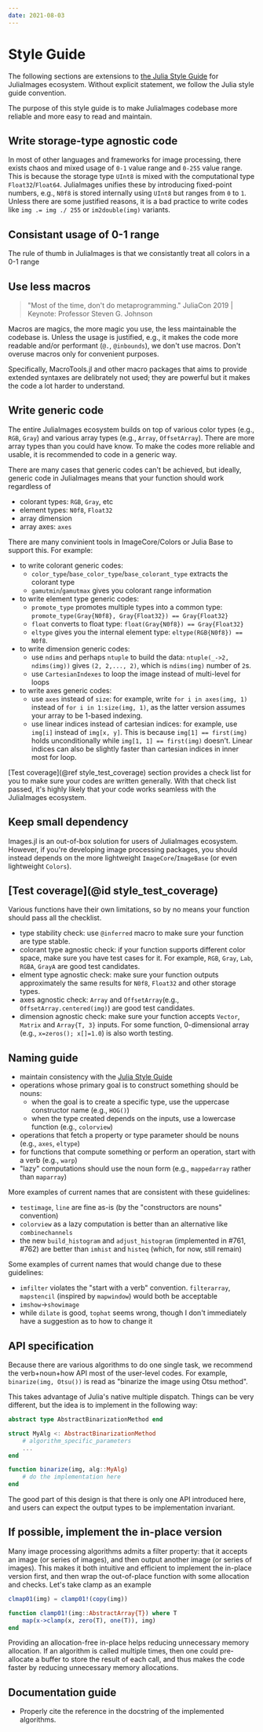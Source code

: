 ```yaml
---
date: 2021-08-03
---
```


# Style Guide

The following sections are extensions to [the Julia Style
Guide](https://docs.julialang.org/en/v1/manual/style-guide/) for JuliaImages ecosystem. Without
explicit statement, we follow the Julia style guide convention.

The purpose of this style guide is to make JuliaImages codebase more reliable and more easy to
read and maintain.

## Write storage-type agnostic code

In most of other languages and frameworks for image processing, there exists chaos and mixed usage
of `0-1` value range and `0-255` value range. This is because the storage type `UInt8` is mixed with
the computational type `Float32`/`Float64`. JuliaImages unifies these by introducing fixed-point
numbers, e.g., `N0f8` is stored internally using `UInt8` but ranges from `0` to `1`. Unless there
are some justified reasons, it is a bad practice to write codes like `img .= img ./ 255` or
`im2double(img)` variants.

## Consistant usage of 0-1 range

The rule of thumb in JuliaImages is that we consistantly treat all colors in a 0-1 range

## Use less macros

> "Most of the time, don't do metaprogramming." JuliaCon 2019 | Keynote: Professor Steven G. Johnson

Macros are magics, the more magic you use, the less maintainable the codebase is. Unless the usage is
justified, e.g., it makes the code more readable and/or performant (`@.`, `@inbounds`), we don't use
macros. Don't overuse macros only for convenient purposes.

Specifically, MacroTools.jl and other macro packages that aims to provide extended syntaxes are
delibrately not used; they are powerful but it makes the code a lot harder to understand.

## Write generic code

The entire JuliaImages ecosystem builds on top of various color types (e.g., `RGB`, `Gray`) and
various array types (e.g., `Array`, `OffsetArray`). There are more array types than you could have
know. To make the codes more reliable and usable, it is recommended to code in a generic way.

There are many cases that generic codes can't be achieved, but ideally, generic code in JuliaImages
means that your function should work regardless of

- colorant types: `RGB`, `Gray`, etc
- element types: `N0f8`, `Float32`
- array dimension
- array axes: `axes`

There are many convinient tools in ImageCore/Colors or Julia Base to support this. For example:

- to write colorant generic codes:
  - `color_type`/`base_color_type`/`base_colorant_type` extracts the colorant type
  - `gamutmin`/`gamutmax` gives you colorant range information
- to write element type generic codes:
  - `promote_type` promotes multiple types into a common type: `promote_type(Gray{N0f8},
    Gray{Float32}) == Gray{Float32}`
  - `float` converts to float type: `float(Gray{N0f8}) == Gray{Float32}`
  - `eltype` gives you the internal element type: `eltype(RGB{N0f8}) == N0f8`.
- to write dimension generic codes:
  - use `ndims` and perhaps `ntuple` to build the data: `ntuple(_->2, ndims(img))` gives
    `(2, 2,..., 2)`, which is `ndims(img)` number of `2`s.
  - use `CartesianIndexes` to loop the image instead of multi-level for loops
- to write axes generic codes:
  - use `axes` instead of `size`: for example, write `for i in axes(img, 1)` instead of
    `for i in 1:size(img, 1)`, as the latter version assumes your array to be 1-based indexing.
  - use linear indices instead of cartesian indices: for example, use `img[i]` instead of `img[x, y]`.
    This is because `img[1] == first(img)` holds unconditionally while `img[1, 1] == first(img)`
    doesn't. Linear indices can also be slightly faster than cartesian indices in inner most for loop.

[Test coverage](@ref style_test_coverage) section provides a check list for you to make sure your
codes are written generally. With that check list passed, it's highly likely that your code works
seamless with the JuliaImages ecosystem.

## Keep small dependency

Images.jl is an out-of-box solution for users of JuliaImages ecosystem. However, if you're
developing image processing packages, you should instead depends on the more lightweight
`ImageCore`/`ImageBase` (or even lightweight `Colors`).

## [Test coverage](@id style_test_coverage)

Various functions have their own limitations, so by no means your function should pass all the
checklist.

- type stability check: use `@inferred` macro to make sure your function are type stable.
- colorant type agnostic check: if your function supports different color space, make sure you have test cases
  for it. For example, `RGB`, `Gray`, `Lab`, `RGBA`, `GrayA` are good test candidates.
- elment type agnostic check: make sure your function outputs approximately the same results for `N0f8`,
  `Float32` and other storage types.
- axes agnostic check: `Array` and `OffsetArray`(e.g., `OffsetArray.centered(img)`) are good test
  candidates.
- dimension agnostic check: make sure your function accepts `Vector`, `Matrix` and `Array{T, 3}`
  inputs. For some function, 0-dimensional array (e.g., `x=zeros(); x[]=1.0`) is also worth testing.

## Naming guide

- maintain consistency with the [Julia Style Guide](https://docs.julialang.org/en/latest/manual/style-guide/)
- operations whose primary goal is to construct something should be nouns:
  - when the goal is to create a specific type, use the uppercase constructor name (e.g., `HOG()`)
  - when the type created depends on the inputs, use a lowercase function (e.g., `colorview`)
- operations that fetch a property or type parameter should be nouns (e.g., `axes`, `eltype`)
- for functions that compute something or perform an operation, start with a verb (e.g., `warp`)
- "lazy" computations should use the noun form (e.g., `mappedarray` rather than `maparray`)

More examples of current names that are consistent with these guidelines:

- `testimage`, `line` are fine as-is (by the "constructors are nouns" convention)
- `colorview` as a lazy computation is better than an alternative like `combinechannels`
- the new `build_histogram` and `adjust_histogram` (implemented in #761, #762) are better than `imhist` and `histeq` (which, for now, still remain)

Some examples of current names that would change due to these guidelines:

- `imfilter` violates the "start with a verb" convention. `filterarray`, `mapstencil` (inspired by `mapwindow`) would both be acceptable
- `imshow`->`showimage`
- while `dilate` is good, `tophat` seems wrong, though I don't immediately have a suggestion as to how to change it

## API specification

Because there are various algorithms to do one single task, we recommend the verb+noun+how API most
of the user-level codes. For example, `binarize(img, Otsu())` is read as "binarize the image using
Otsu method".

This takes advantage of Julia's native multiple dispatch. Things can be very different, but the idea
is to implement in the following way:

```julia
abstract type AbstractBinarizationMethod end

struct MyAlg <: AbstractBinarizationMethod
    # algorithm_specific_parameters
    ...
end

function binarize(img, alg::MyAlg)
    # do the implementation here
end
```

The good part of this design is that there is only one API introduced here, and users can expect the
output types to be implementation invariant.

## If possible, implement the in-place version

Many image processing algorithms admits a filter property: that it accepts an image (or series of
images), and then output another image (or series of images). This makes it both intuitive and
efficient to implement the in-place version first, and then wrap the out-of-place function with some
allocation and checks. Let's take clamp as an example

```julia
clmap01(img) = clamp01!(copy(img))

function clamp01!(img::AbstractArray{T}) where T
    map(x->clamp(x, zero(T), one(T)), img)
end
```

Providing an allocation-free in-place helps reducing unnecessary memory allocation. If an algorithm
is called multiple times, then one could pre-allocate a buffer to store the result of each call, and
thus makes the code faster by reducing unnecessary memory allocations.

## Documentation guide

- Properly cite the reference in the docstring of the implemented algorithms.

